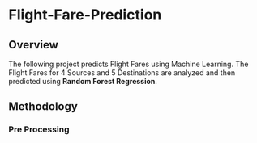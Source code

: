 # Flight-Fare-Prediction
## Overview
The following project predicts Flight Fares using Machine Learning. The Flight Fares for 4 Sources and 5 Destinations are analyzed and then predicted using **Random Forest Regression**.

## Methodology
### Pre Processing
